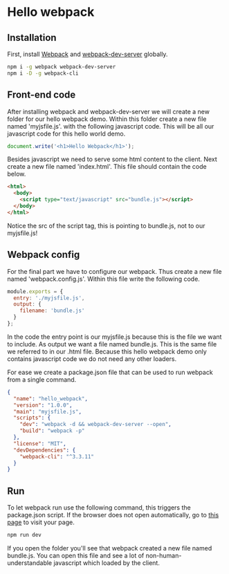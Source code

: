 # Hello webpack

## Installation

First, install [Webpack](https://www.npmjs.com/package/webpack) and [webpack-dev-server](https://www.npmjs.com/package/webpack-dev-server) globally.

```bash
npm i -g webpack webpack-dev-server
npm i -D -g webpack-cli
```

## Front-end code

After installing webpack and webpack-dev-server we will create a new folder for our hello webpack demo. Within this folder create a new file named 'myjsfile.js'. with the following javascript code. This will be all our javascript code for this hello world demo.

```js
document.write('<h1>Hello Webpack</h1>');
```

Besides javascript we need to serve some html content to the client. Next create a new file named 'index.html'.
This file should contain the code below.

```html
<html>
  <body>
    <script type="text/javascript" src="bundle.js"></script>
  </body>
</html>
```

Notice the src of the script tag, this is pointing to bundle.js, not to our myjsfile.js!

## Webpack config

For the final part we have to configure our webpack. Thus create a new file named 'webpack.config.js'. Within this file write the following code. 

```js
module.exports = {
  entry: './myjsfile.js',
  output: {
    filename: 'bundle.js'
  }
};
```

In the code the entry point is our myjsfile.js because this is the file we want to include. As output we want a file named bundle.js. This is the same file we referred to in our .html file. Because this hello webpack demo only contains javascript code we do not need any other loaders.

For ease we create a package.json file that can be used to run webpack from a single command.

```json
{
  "name": "hello_webpack",
  "version": "1.0.0",
  "main": "myjsfile.js",
  "scripts": {
    "dev": "webpack -d && webpack-dev-server --open",
    "build": "webpack -p"
  },
  "license": "MIT",
  "devDependencies": {
    "webpack-cli": "^3.3.11"
  }
}
```

## Run

<!-- markdown-link-check-disable -->

To let webpack run use the following command, this triggers the package.json script. If the browser does not open automatically, go to [this page](http://localhost:8080/) to visit your page.

```bash
npm run dev
```

<!-- markdown-link-check-enable-->

If you open the folder you'll see that webpack created a new file named bundle.js. You can open this file and see a lot of non-human-understandable javascript which loaded by the client.
